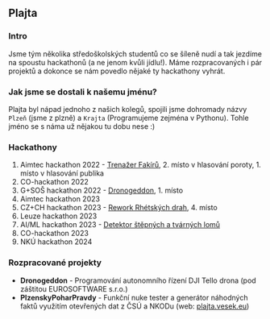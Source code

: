 ## Plajta
### Intro
Jsme tým několika středoškolských studentů co se šíleně nudí a tak jezdíme na spoustu hackathonů (a ne jenom kvůli jídlu!). Máme rozpracovaných i pár projektů a dokonce se nám povedlo nějaké ty hackathony vyhrát.

### Jak jsme se dostali k našemu jménu?
Plajta byl nápad jednoho z našich kolegů, spojili jsme dohromady názvy `Plzeň` (jsme z plzně) a `Krajta` (Programujeme zejména v Pythonu). Tohle jméno se s náma už nějakou tu dobu nese :)

### Hackathony
1. Aimtec hackathon 2022 - [Trenažer Fakírů](https://github.com/Plajta/TrenazerFakiru), 2. místo v hlasování poroty, 1. místo v hlasování publika
2. CO-hackathon 2022
3. G+SOŠ hackathon 2022 - [Dronogeddon](https://github.com/Plajta/Dronogeddon), 1. místo
4. Aimtec hackathon 2023
5. CZ+CH hackathon 2023 - [Rework Rhétských drah](https://github.com/Plajta/RhaetianRailwayRework), 4. místo
6. Leuze hackathon 2023
7. AI/ML hackathon 2023 - [Detektor štěpných a tvárných lomů](https://github.com/Plajta/DetektorLomu)
8. CO-hackathon 2023
9. NKÚ hackathon 2024

### Rozpracované projekty
- **Dronogeddon** - Programování autonomního řízení DJI Tello drona (pod záštitou EUROSOFTWARE s.r.o.)
- **PlzenskyPoharPravdy** - Funkční nuke tester a generátor náhodných faktů využitím otevřených dat z ČSÚ a NKODu (web: [plajta.vesek.eu](https://plajta.vesek.eu))

